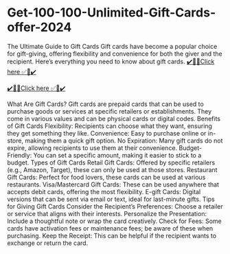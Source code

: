 # Get-100-100-Unlimited-Gift-Cards-offer-2024

The Ultimate Guide to Gift Cards Gift cards have become a popular choice for gift-giving, offering flexibility and convenience for both the giver and the recipient. Here’s everything you need to know about gift cards.
[✔️🌠🌠Click here ✅🎃✔️](https://mdshamiul.com/pnsgift/)

[✔️🌠🌠Click here ✅🎃✔️](https://mdshamiul.com/pnsgift/)

What Are Gift Cards? Gift cards are prepaid cards that can be used to purchase goods or services at specific retailers or establishments. They come in various values and can be physical cards or digital codes.
Benefits of Gift Cards Flexibility: Recipients can choose what they want, ensuring they get something they like. Convenience: Easy to purchase online or in-store, making them a quick gift option. No Expiration: Many gift cards do not expire, allowing recipients to use them at their convenience. Budget-Friendly: You can set a specific amount, making it easier to stick to a budget. Types of Gift Cards Retail Gift Cards: Offered by specific retailers (e.g., Amazon, Target), these can only be used at those stores. Restaurant Gift Cards: Perfect for food lovers, these cards can be used at various restaurants. Visa/Mastercard Gift Cards: These can be used anywhere that accepts debit cards, offering the most flexibility. E-gift Cards: Digital versions that can be sent via email or text, ideal for last-minute gifts. Tips for Giving Gift Cards Consider the Recipient’s Preferences: Choose a retailer or service that aligns with their interests. Personalize the Presentation: Include a thoughtful note or wrap the card creatively. Check for Fees: Some cards have activation fees or maintenance fees; be aware of these when purchasing. Keep the Receipt: This can be helpful if the recipient wants to exchange or return the card.
